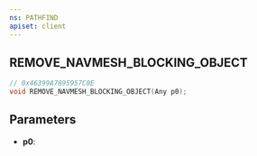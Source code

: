 ```yaml
---
ns: PATHFIND
apiset: client
---
```

## REMOVE_NAVMESH_BLOCKING_OBJECT

```c
// 0x46399A7895957C0E
void REMOVE_NAVMESH_BLOCKING_OBJECT(Any p0);
```


## Parameters
* **p0**:



